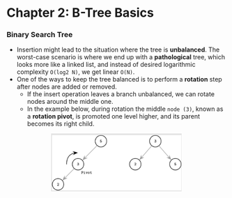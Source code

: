 # Chapter 2: B-Tree Basics

### Binary Search Tree

- Insertion might lead to the situation where the tree is **unbalanced**. The worst-case scenario is where we end up with a **pathological** tree, which looks more like a linked list, and instead of desired logarithmic complexity `O(log2 N)`, we get linear `O(N)`.
- One of the ways to keep the tree balanced is to perform a **rotation** step after nodes are added or removed.
  - If the insert operation leaves a branch unbalanced, we can rotate nodes around the middle one.
  - In the example below, during rotation the middle `node (3)`, known as a **rotation pivot**, is promoted one level higher, and its parent becomes its right child.
<p align="center"><img src="assets/tree-balancing.png" width="300px"></p>